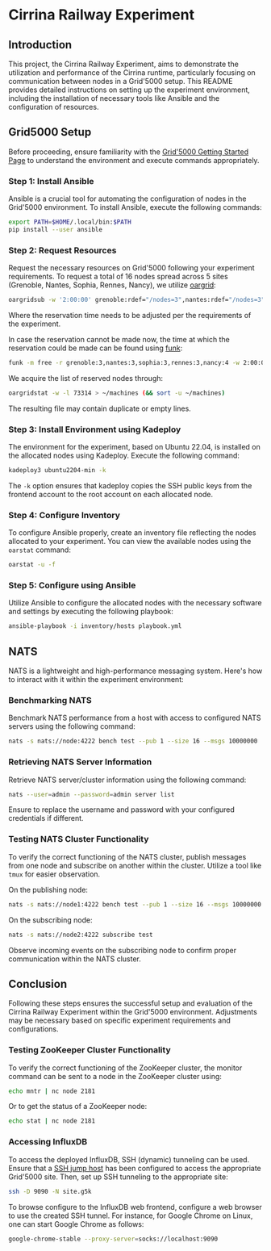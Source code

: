 # Cirrina Railway Experiment

## Introduction

This project, the Cirrina Railway Experiment, aims to demonstrate the utilization and performance of the Cirrina runtime, particularly focusing
on communication between nodes in a Grid'5000 setup. This README provides detailed instructions on setting up the experiment environment,
including the installation of necessary tools like Ansible and the configuration of resources.

## Grid5000 Setup

Before proceeding, ensure familiarity with the [Grid'5000 Getting Started Page](https://www.grid5000.fr/w/Getting_Started) to understand the
environment and execute commands appropriately.

### Step 1: Install Ansible

Ansible is a crucial tool for automating the configuration of nodes in the Grid'5000 environment. To install Ansible, execute the following
commands:

```bash
export PATH=$HOME/.local/bin:$PATH
pip install --user ansible
```

### Step 2: Request Resources

Request the necessary resources on Grid'5000 following your experiment requirements. To request a total of 16 nodes spread across 5 sites
(Grenoble, Nantes, Sophia, Rennes, Nancy), we utilize [oargrid]():

```bash
oargridsub -w '2:00:00' grenoble:rdef="/nodes=3",nantes:rdef="/nodes=3",sophia:rdef="/nodes=3",rennes:rdef="/nodes=3",nancy:rdef="/nodes=4"
```

Where the reservation time needs to be adjusted per the requirements of the experiment.

In case the reservation cannot be made now, the time at which the reservation could be made can be found using [funk]():

```bash
funk -m free -r grenoble:3,nantes:3,sophia:3,rennes:3,nancy:4 -w 2:00:00
```

We acquire the list of reserved nodes through:

```bash
oargridstat -w -l 73314 > ~/machines (&& sort -u ~/machines)
```

The resulting file may contain duplicate or empty lines.

### Step 3: Install Environment using Kadeploy

The environment for the experiment, based on Ubuntu 22.04, is installed on the allocated nodes using Kadeploy. Execute the following command:

```bash
kadeploy3 ubuntu2204-min -k
```

The `-k` option ensures that kadeploy copies the SSH public keys from the frontend account to the root account on each allocated node.

### Step 4: Configure Inventory

To configure Ansible properly, create an inventory file reflecting the nodes allocated to your experiment. You can view the available nodes
using the `oarstat` command:

```bash
oarstat -u -f
```

### Step 5: Configure using Ansible

Utilize Ansible to configure the allocated nodes with the necessary software and settings by executing the following playbook:

```bash
ansible-playbook -i inventory/hosts playbook.yml
```

## NATS

NATS is a lightweight and high-performance messaging system. Here's how to interact with it within the experiment environment:

### Benchmarking NATS

Benchmark NATS performance from a host with access to configured NATS servers using the following command:

```bash
nats -s nats://node:4222 bench test --pub 1 --size 16 --msgs 10000000
```

### Retrieving NATS Server Information

Retrieve NATS server/cluster information using the following command:

```bash
nats --user=admin --password=admin server list
```

Ensure to replace the username and password with your configured credentials if different.

### Testing NATS Cluster Functionality

To verify the correct functioning of the NATS cluster, publish messages from one node and subscribe on another within the cluster. Utilize a
tool like `tmux` for easier observation.

On the publishing node:

```bash
nats -s nats://node1:4222 bench test --pub 1 --size 16 --msgs 10000000
```

On the subscribing node:

```bash
nats -s nats://node2:4222 subscribe test
```

Observe incoming events on the subscribing node to confirm proper communication within the NATS cluster.

## Conclusion

Following these steps ensures the successful setup and evaluation of the Cirrina Railway Experiment within the Grid'5000 environment.
Adjustments may be necessary based on specific experiment requirements and configurations.

### Testing ZooKeeper Cluster Functionality

To verify the correct functioning of the ZooKeeper cluster, the monitor command can be sent to a node in the ZooKeeper cluster using:

```bash
echo mntr | nc node 2181
```

Or to get the status of a ZooKeeper node:

```bash
echo stat | nc node 2181
```

### Accessing InfluxDB

To access the deployed InfluxDB, SSH (dynamic) tunneling can be used. Ensure that a
[SSH jump host](https://www.grid5000.fr/w/Getting_Started#Recommended_tips_and_tricks_for_an_efficient_use_of_Grid.275000) has been configured
to access the appropriate Grid'5000 site. Then, set up SSH tunneling to the appropriate site:

```bash
ssh -D 9090 -N site.g5k
```

To browse configure to the InfluxDB web frontend, configure a web browser to use the created SSH tunnel. For instance, for Google Chrome on
Linux, one can start Google Chrome as follows:

```bash
google-chrome-stable --proxy-server=socks://localhost:9090
```
